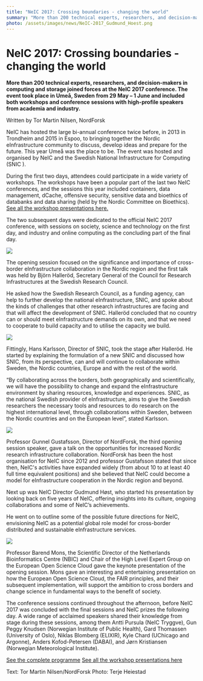 ```yaml
---
title: "NeIC 2017: Crossing boundaries - changing the world"
summary: "More than 200 technical experts, researchers, and decision-makers in computing and storage joined forces at the NeIC 2017 conference. The event took place in Umeå, Sweden from 29 May – 1 June and included both workshops and conference sessions with high-profile speakers from academia and industry."
photo: /assets/images/news/NeIC-2017_Gudmund_Hoest.png
---
```


# NeIC 2017: Crossing boundaries - changing the world

**More than 200 technical experts, researchers, and decision-makers in computing and storage joined forces at the NeIC 2017 conference. The event took place in Umeå, Sweden from 29 May – 1 June and included both workshops and conference sessions with high-profile speakers from academia and industry.**

Written by Tor Martin Nilsen, NordForsk

NeIC has hosted the large bi-annual conference twice before, in 2013 in Trondheim and 2015 in Espoo, to bringing together the Nordic eInfrastructure community to discuss, develop ideas and prepare for the future. This year Umeå was the place to be. The event was hosted and organised by NeIC and the Swedish National Infrastructure for Computing (SNIC ).

During the first two days, attendees could participate in a wide variety of workshops. The workshops have been a popular part of the last two NeIC conferences, and the sessions this year included containers, data management, dCache, offensive security, sensitive data and bioethics of databanks and data sharing (held by the Nordic Committee on Bioethics). [See all the workshop presentations here.](https://drive.google.com/drive/u/0/folders/0B9tCS2R8WVYFckpldHVwNm5BMms) 

The two subsequent days were dedicated to the official NeIC 2017 conference, with sessions on society, science and technology on the first day, and industry and online computing as the concluding part of the final day.

<img class="smallpic" src="{% include baseurl %}/assets/images/news/NeIC-2017_Bjorn_Hellerod_WEB_small.png">

The opening session focused on the significance and importance of cross-border eInfrastructure collaboration in the Nordic region and the first talk was held by Björn Halleröd, Secretary General of the Council for Research Infrastructures at the Swedish Research Council. 

He asked how the Swedish Research Council, as a funding agency, can help to further develop the national eInfrastructure, SNIC, and spoke about the kinds of challenges that other research infrastructures are facing and that will affect the development of SNIC. Halleröd concluded that no country can or should meet eInfrastructure demands on its own, and that we need to cooperate to build capacity and to utilise the capacity we build. 

<img class="smallpic" src="{% include baseurl %}/assets/images/news/NeIC-2017_Hans_Karlsson_small.png">

Fittingly, Hans Karlsson, Director of SNIC, took the stage after Halleröd. He started by explaining the formulation of a new SNIC and discussed how SNIC, from its perspective, can and will continue to collaborate within Sweden, the Nordic countries, Europe and with the rest of the world.

“By collaborating across the borders, both geographically and scientifically, we will have the possibility to change and expand the eInfrastructure environment by sharing resources, knowledge and experiences. SNIC, as the national Swedish provider of eInfrastructure, aims to give the Swedish researchers the necessary tools and resources to do research on the highest international level, through collaborations within Sweden, between the Nordic countries and on the European level”, stated Karlsson.

<img class="smallpic" src="{% include baseurl %}/assets/images/news/NeIC-2017_Gunnel_Gustafsson_small.png">

Professor Gunnel Gustafsson, Director of NordForsk, the third opening session speaker, gave a talk on the opportunities for increased Nordic research infrastructure collaboration. NordForsk has been the host organisation for NeIC since 2012 and professor Gustafsson stated that since then, NeIC's activities have expanded widely (from about 10 to at least 40 full time equivalent positions) and she believed that NeIC could become a model for eInfrastructure cooperation in the Nordic region and beyond. 

Next up was NeIC Director Gudmund Høst, who started his presentation by looking back on five years of NeIC, offering insights into its culture, ongoing collaborations and some of NeIC’s achievements. 

He went on to outline some of the possible future directions for NeIC, envisioning NeIC as a potential global role model for cross-border distributed and sustainable eInfrastructure services.

<img class="smallpic" src="{% include baseurl %}/assets/images/news/NeiC-2017_Barend_Mons_small.png">

Professor Barend Mons, the Scientific Director of the Netherlands Bioinformatics Centre (NBIC) and Chair of the High Level Expert Group on the European Open Science Cloud gave the keynote presentation of the opening session. Mons gave an interesting and entertaining presentation on how the European Open Science Cloud, the FAIR principles, and their subsequent implementation, will support the ambition to cross borders and change science in fundamental ways to the benefit of society. 

The conference sessions continued throughout the afternoon, before NeIC 2017 was concluded with the final sessions and NeIC prizes the following day. A wide range of acclaimed speakers shared their knowledge from stage during these sessions, among them Antti Pursula (NeIC Tryggve), Gun Peggy Knudsen (Norwegian Institute of Public Health), Gard Thomassen (University of Oslo), Niklas Blomberg (ELIXIR), Kyle Chard (UChicago and Argonne), Anders Kofod-Petersen (DABAI), and Jørn Kristiansen (Norwegian Meteorological Institute).   

[See the complete programme](http://neic2017.nordforsk.org/schedule/)
[See all the workshop presentations here](https://drive.google.com/drive/u/0/folders/0B9tCS2R8WVYFckpldHVwNm5BMms) 

<span class="discreet">
Text: Tor Martin Nilsen/NordForsk
Photo: Terje Heiestad
</span>
